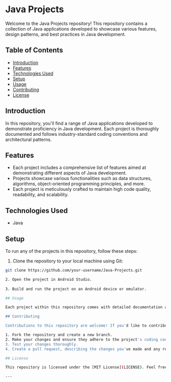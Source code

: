 # Java Projects

Welcome to the Java Projects repository! This repository contains a collection of Java applications developed to showcase various features, design patterns, and best practices in Java development.

## Table of Contents
- [Introduction](#introduction)
- [Features](#features)
- [Technologies Used](#technologies-used)
- [Setup](#setup)
- [Usage](#usage)
- [Contributing](#contributing)
- [License](#license)

## Introduction
In this repository, you'll find a range of Java applications developed to demonstrate proficiency in Java development. Each project is thoroughly documented and follows industry-standard coding conventions and architectural patterns.

## Features
- Each project includes a comprehensive list of features aimed at demonstrating different aspects of Java development.
- Projects showcase various functionalities such as data structures, algorithms, object-oriented programming principles, and more.
- Each project is meticulously crafted to maintain high code quality, readability, and scalability.

## Technologies Used
- Java

## Setup
To run any of the projects in this repository, follow these steps:

1. Clone the repository to your local machine using Git:

```bash
git clone https://github.com/your-username/Java-Projects.git

2. Open the project in Android Studio.
   
3. Build and run the project on an Android device or emulator.

## Usage

Each project within this repository comes with detailed documentation and instructions on how to use and navigate the application. Please refer to the individual project's README file for specific usage guidelines.

## Contributing

Contributions to this repository are welcome! If you'd like to contribute to an existing project or add a new project, please follow these guidelines:

1. Fork the repository and create a new branch.
2. Make your changes and ensure they adhere to the project's coding conventions and guidelines.
3. Test your changes thoroughly.
4. Create a pull request, describing the changes you've made and any relevant information.

## License

This repository is licensed under the [MIT License](LICENSE). Feel free to use the code in this repository for personal or commercial projects.

---
